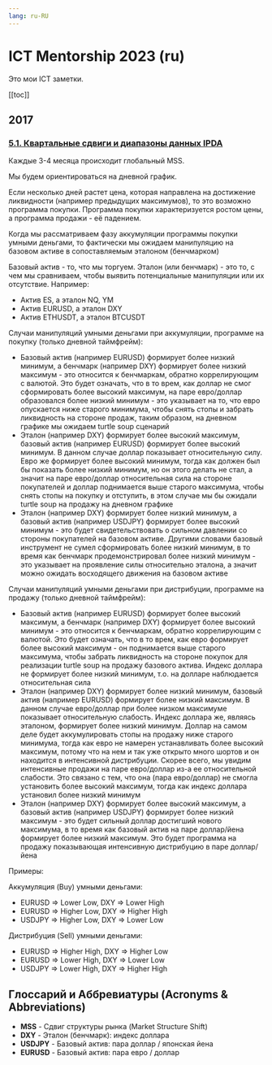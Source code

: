 ```yaml
---
lang: ru-RU
---
```


# ICT Mentorship 2023 (ru)
Это мои ICT заметки.

[[toc]]

## 2017

### [5.1. Квартальные сдвиги и диапазоны данных IPDA](https://www.youtube.com/watch?v=_rvIafZJp2o)

Каждые 3-4 месяца происходит глобальный MSS.

Мы будем ориентироваться на дневной график.

Если несколько дней растет цена, которая направлена на достижение ликвидности (например предыдущих максимумов), то это
возможно программа покупки. Программа покупки характеризуется ростом цены, а программа продажи - её падением.

Когда мы рассматриваем фазу аккумуляции программы покупки умными деньгами, то фактически мы ожидаем манипуляцию на
базовом активе в сопоставляемым эталоном (бенчмарком)

Базовый актив - то, что мы торгуем. Эталон (или бенчмарк) - это то, с чем мы сравниваем, чтобы выявить потенциальные
манипуляции или их отсутствие. Например:
* Актив ES, а эталон NQ, YM
* Актив EURUSD, а эталон DXY
* Актив ETHUSDT, а эталон BTCUSDT

Случаи манипуляций умными деньгами при аккумуляции, программе на покупку (только дневной таймфрейм):
* Базовый актив (например EURUSD) формирует более низкий минимум, а бенчмарк (например DXY) формирует более низкий
  максимум - это относится к бенчмаркам, обратно коррелирующим с валютой. Это будет означать, что в то врем, как доллар
  не смог сформировать более высокий максимум, на паре евро/доллар образовался более низкий минимум - это указывает на
  то, что евро опускается ниже старого минимума, чтобы снять стопы и забрать ликвидность на стороне продаж, таким
  образом, на дневном графике мы ожидаем turtle soup сценарий
* Эталон (например DXY) формирует более высокий максимум, базовый актив (например EURUSD) формирует более высокий
  минимум. В данном случае доллар показывает относительную силу. Евро же формирует более высокий минимум, тогда как
  должен был бы показать более низкий минимум, но он этого делать не стал, а значит на паре евро/доллар относительная
  сила на стороне покупателей и доллар поднимается выше старого максимума, чтобы снять стопы на покупку и отступить, в
  этом случае мы бы ожидали turtle soup на продажу на дневном графике
* Эталон (например DXY) формирует более низкий минимум, а базовый актив (например USDJPY) формирует более высокий
  минимум - это будет свидетельствовать о сильном давлении со стороны покупателей на базовом активе. Другими словами
  базовый инструмент не сумел сформировать более низкий минимум, в то время как бенчмарк продемонстрировал более низкий
  минимум - это указывает на проявление силы относительно эталона, а значит можно ожидать восходящего движения на
  базовом активе

Случаи манипуляций умными деньгами при дистрибуции, программе на продажу (только дневной таймфрейм):
* Базовый актив (например EURUSD) формирует более высокий максимум, а бенчмарк (например DXY) формирует более высокий
  минимум - это относится к бенчмаркам, обратно коррелирующим с валютой. Это будет означать, что в то врем, как евро
  формирует более высокий максимум - он поднимается выше старого максимума, чтобы забрать ликвидность на стороне покупок
  для реализации turtle soup на продажу базового актива. Индекс доллара не формирует более низкий минимум, т.о. на
  долларе наблюдается относительная сила
* Эталон (например DXY) формирует более низкий минимум, базовый актив (например EURUSD) формирует более низкий
  максимум. В данном случае евро/доллар при более низком максимуме показывает относительную слабость. Индекс доллара же,
  являясь эталоном, формирует более низкий минимум. Доллар на самом деле будет аккумулировать стопы на продажу ниже
  старого минимума, тогда как евро не намерен устанавливать более высокий максимум, потому что на нем и так уже открыто
  много шортов и он находится в интенсивной дистрибуции. Скорее всего, мы увидим интенсивные продажи на паре евро/доллар
  из-а ее относительной слабости. Это связано с тем, что она (пара евро/доллар) не смогла установить более высокий
  максимум, тогда как индекс доллара установил более низкий минимум
* Эталон (например DXY) формирует более высокий максимум, а базовый актив (например USDJPY) формирует более низкий
  максимум - это будет сильный доллар достигший нового максимума, в то время как базовый актив на паре доллар/йена
  формирует более низкий максимум. Это будет программа на продажу показывающая интенсивную дистрибуцию в паре
  доллар/йена

Примеры:

Аккумуляция (Buy) умными деньгами:
* EURUSD => Lower Low, DXY => Lower High
* EURUSD => Higher Low, DXY => Higher High
* USDJPY => Higher Low, DXY => Lower Low

Дистрибуция (Sell) умными деньгами:
* EURUSD => Higher High, DXY => Higher Low
* EURUSD => Lower High, DXY => Lower Low
* USDJPY => Lower High, DXY => Higher High

## Глоссарий и Аббревиатуры (Acronyms & Abbreviations)
* **MSS** - Сдвиг структуры рынка (Market Structure Shift)
* **DXY** - Эталон (бенчмарк): индекс доллара
* **USDJPY** - Базовый актив: пара доллар / японская йена
* **EURUSD** - Базовый актив: пара евро / доллар

